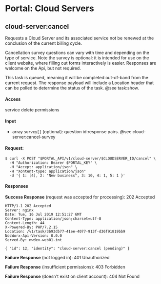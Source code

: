 # Portal: Cloud Servers

## cloud-server:cancel
Requests a Cloud Server and its associated service not be renewed at the conclusion of the current billing cycle.

Cancellation survey questions can vary with time and depending on the type of service. Note the survey is optional: it is intended for use on the client website, where filling out forms interactively is easier. Responses are welcome on the Api, but not required.

This task is queued, meaning it will be completed out-of-band from the current request. The response payload will include a Location header that can be polled to determine the status of the task. @see task:show.

#### Access
service delete permissions

#### Input
- array `survey[]` (optional): question id:response pairs. @see cloud-server:cancel-survey

#### Request:
```
$ curl -X POST "$PORTAL_API/v1/cloud-server/$CLOUDSERVER_ID/cancel" \
  -H "Authorization: Bearer $PORTAL_KEY" \
  -H "Accept: application/json" \
  -H "Xontent-type: application/json"
  -d '{ 1: [4], 2: "New business", 3: 10, 4: 1, 5: 1 }'
```

#### Responses
**Success Response** (request was accepted for processing): 202 Accepted
```
HTTP/1.1 202 Accepted
Server: nginx
Date: Tue, 16 Jul 2019 12:51:27 GMT
Content-Type: application/json;charset=utf-8
Content-Length: 44
X-Powered-By: PHP/7.2.15
Location: /v1/task/3b93d577-41ee-4077-913f-d36f91819bb9
NocWorx-Api-Version: 0.0.0
Served-By: nwdev-web01-int

{ "id": 12, "identity": "cloud-server:cancel (pending)" }
```

**Failure Response** (not logged in): 401 Unauthorized

**Failure Response** (insufficient permissions): 403 Forbidden

**Failure Response** (doesn't exist on client account): 404 Not Found
